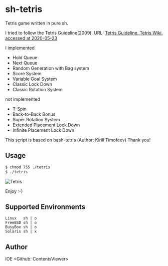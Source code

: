 # sh-tetris
Tetris game written in pure sh.

I tried to follow the Tetris Guideline(2009). 
URL: [Tetris Guideline. Tetris Wiki. accessed at 2020-05-23](https://tetris.fandom.com/wiki/Tetris_Guideline)

I implemented

* Hold Queue
* Next Queue
* Random Generation with Bag system
* Score System
* Variable Goal System
* Classic Lock Down
* Classic Rotation System

not implemented

* T-Spin
* Back-to-Back Bonus
* Super Rotation System 
* Extended Placement Lock Down
* Infinite Placement Lock Down

This script is based on bash-tetris (Author: Kirill Timofeev)
Thank you!

## Usage
```sh
$ chmod 755 ./tetris
$ ./tetris
```

![Tetris](https://contentsviewer.work/Master/ShellScript/Apps/Tetris/Images/tetris.jpg)

Enjoy :-)

## Supported Environments
    Linux   sh | o
    FreeBSD sh | o
    BusyBox sh | o
    Solaris sh | x

## Author
IOE <Github: ContentsViewer>
